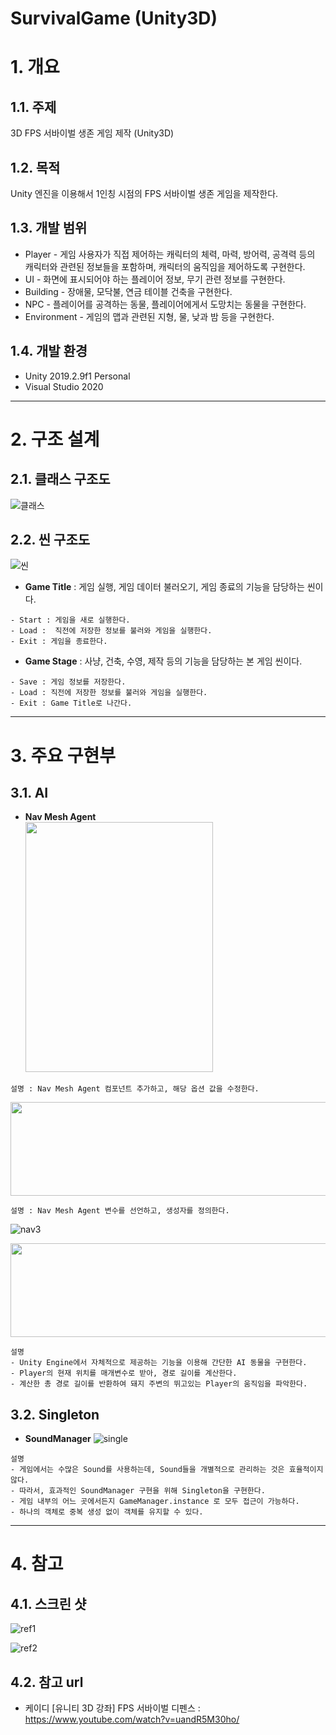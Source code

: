 SurvivalGame (Unity3D)
======================

# 1. 개요
## 1.1. 주제
3D FPS 서바이벌 생존 게임 제작 (Unity3D)

## 1.2. 목적
Unity 엔진을 이용해서 1인칭 시점의 FPS 서바이벌 생존 게임을 제작한다.

## 1.3. 개발 범위
* Player - 게임 사용자가 직접 제어하는 캐릭터의 체력, 마력, 방어력, 공격력 등의 캐릭터와 관련된 정보들을 포함하며, 캐릭터의 움직임을 제어하도록 구현한다.
* UI - 화면에 표시되어야 하는 플레이어 정보, 무기 관련 정보를 구현한다.
* Building - 장애물, 모닥불, 연금 테이블 건축을 구현한다.
* NPC - 플레이어를 공격하는 동물, 플레이어에게서 도망치는 동물을 구현한다.
* Environment - 게임의 맵과 관련된 지형, 물, 낮과 밤 등을 구현한다.

## 1.4. 개발 환경
* Unity 2019.2.9f1 Personal
* Visual Studio 2020

****
# 2. 구조 설계
## 2.1. 클래스 구조도
![클래스](https://github.com/Jeongwonseok/Portfolio_JWS/blob/master/image/FPS/클래스.png)

## 2.2. 씬 구조도
![씬](https://github.com/Jeongwonseok/Portfolio_JWS/blob/master/image/FPS/씬.png)
* **Game Title** : 게임 실행, 게임 데이터 불러오기, 게임 종료의 기능을 담당하는 씬이다.
```
- Start : 게임을 새로 실행한다.
- Load :  직전에 저장한 정보를 불러와 게임을 실행한다.
- Exit : 게임을 종료한다.
```

* **Game Stage** : 사냥, 건축, 수영, 제작 등의 기능을 담당하는 본 게임 씬이다.
```
- Save : 게임 정보를 저장한다.
- Load : 직전에 저장한 정보를 불러와 게임을 실행한다.
- Exit : Game Title로 나간다.
```

****
# 3. 주요 구현부
## 3.1. AI
* **Nav Mesh Agent**<br>
<img src="https://github.com/Jeongwonseok/Portfolio_JWS/blob/master/image/FPS/nav1.png" width="300" height="400"><br>
```
설명 : Nav Mesh Agent 컴포넌트 추가하고, 해당 옵션 값을 수정한다.
```

<img src="https://github.com/Jeongwonseok/Portfolio_JWS/blob/master/image/FPS/nav2.png" width="600" height="150"><br>
```
설명 : Nav Mesh Agent 변수를 선언하고, 생성자를 정의한다.
```

![nav3](https://github.com/Jeongwonseok/Portfolio_JWS/blob/master/image/FPS/nav3.png)
<p align="center">
<img src="https://github.com/Jeongwonseok/Portfolio_JWS/blob/master/image/FPS/nav4.png" width="600" height="150"><br>
</p>

```
설명
- Unity Engine에서 자체적으로 제공하는 기능을 이용해 간단한 AI 동물을 구현한다.
- Player의 현재 위치를 매개변수로 받아, 경로 길이를 계산한다.
- 계산한 총 경로 길이를 반환하여 돼지 주변의 뛰고있는 Player의 움직임을 파악한다.
```

## 3.2. Singleton
* **SoundManager**
![single](https://github.com/Jeongwonseok/Portfolio_JWS/blob/master/image/FPS/single.png)
```
설명
- 게임에서는 수많은 Sound를 사용하는데, Sound들을 개별적으로 관리하는 것은 효율적이지 않다.
- 따라서, 효과적인 SoundManager 구현을 위해 Singleton을 구현한다.
- 게임 내부의 어느 곳에서든지 GameManager.instance 로 모두 접근이 가능하다.
- 하나의 객체로 중복 생성 없이 객체를 유지할 수 있다.
```

****
# 4. 참고
## 4.1. 스크린 샷
![ref1](https://github.com/Jeongwonseok/Portfolio_JWS/blob/master/image/FPS/ref1.png)




![ref2](https://github.com/Jeongwonseok/Portfolio_JWS/blob/master/image/FPS/ref2.png)

## 4.2. 참고 url
* 케이디 [유니티 3D 강좌] FPS 서바이벌 디펜스 : <https://www.youtube.com/watch?v=uandR5M30ho/>
